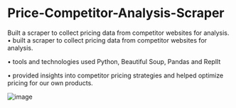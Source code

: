 # Price-Competitor-Analysis-Scraper
Built a scraper to collect pricing data from competitor websites for analysis.
•	built a scraper to collect pricing data from competitor websites for analysis.

•	tools and technologies used Python, Beautiful Soup, Pandas and ReplIt

•	provided insights into competitor pricing strategies and helped optimize pricing for our own products.

![image](https://user-images.githubusercontent.com/68995151/223052519-ee1b6911-44e0-4d7f-b413-3c8f5bb8aa0f.png)


